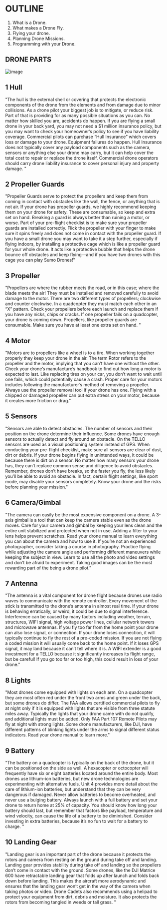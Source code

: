 # OUTLINE

1. What is a Drone.
2. What makes a Drone Fly.
3. Flying your drone.
4. Planning Drone Missions.
5. Programming with your Drone.



## DRONE PARTS

![image](https://github.com/ions29/cpp-reading-material/assets/127531384/d3eb3e8d-3262-4a77-85de-fffc2783eb53)

## 1	  Hull

"The hull is the external shell or covering that protects the electronic components of the drone from the elements and from damage due to minor collisions.
As a drone pilot your biggest job is to mitigate, or reduce risk. Part of that is providing for as many possible situations as you can. No matter how skilled you are, accidents do happen. If you are flying a small drone in your back yard, you may not need a $1 million insurance policy, but you may want to check your homeowner’s policy to see if you have liability coverage.
Commercial pilots can purchase “Hull Insurance” which covers loss or damage to your drone. Equipment failures do happen. Hull Insurance does not typically cover any payload components such as the camera, sensors or anything else your drone may carry, but it can help cover the total cost to repair or replace the drone itself.
Commercial drone operators should carry drone liability insurance to cover personal injury and property damage. "

## 2	  Propeller Guards	

"Propeller Guards serve to protect the propellers and keep them from coming in contact with obstacles like the wall, the fence, or anything that is not air. If your drone has propeller guards, we highly recommend keeping them on your drone for safety. These are consumable, so keep and extra set on hand. Breaking a guard is always better than ruining a motor, or worse.
Part of your pre-flight checklist is to make sure your propeller guards are installed correctly. Flick the propeller with your finger to make sure it spins freely and does not come in contact with the propeller guard. 
If you have a small drone you may want to take it a step further, especially if flying indoors, by installing a protective cage which is like a propeller guard for your whole drone. It acts like a protective bubble that helps the drone bounce off obstacles and keep flying—and if you have two drones with this cage you can play Sumo Drones!"

## 3	  Propeller	

"Propellers are where the rubber meets the road, or in this case; where the blade meets the air! They must be installed and removed carefully to avoid damage to the motor. There are two different types of propellers; clockwise and counter clockwise. In a quadcopter they must match each other in an “X” pattern. Check your propellers before each launch and replace them if you have any nicks, chips or cracks. If one propeller fails on a quadcopter, your drone is coming down.
Propellers, like propeller guards are consumable. Make sure you have at least one extra set on hand. "

## 4	  Motor	
"Motors are to propellers like a wheel is to a tire. When working together properly they keep your drone in the air. The term Rotor refers to the propeller and the motor, implying that you can’t have one without the other.
Check your drone’s manufacture’s handbook to find out how long a motor is expected to last. Like replacing tires on your car, you don’t want to wait until one fails, which could potentially cause a crash.
Proper care for your motors includes following the manufacturer’s method of removing a propeller. Always use the propeller removal tool if your drone has one. Flying with a chipped or damaged propeller can put extra stress on your motor, because it creates more friction or drag."

## 5	  Sensors	

"Sensors are able to detect obstacles. The number of sensors and their position on the drone determine their influence. Some drones have enough sensors to actually detect and fly around an obstacle. On the TELLO sensors are used as a visual positioning system instead of GPS.
When conducting your pre-flight checklist, make sure all sensors are clear of dust, dirt or debris. If your drone begins flying in unintended ways, it could be because there is dirt on a sensor.
No matter how many sensors your drone has, they can’t replace common sense and diligence to avoid obstacles. Remember, drones don’t have breaks, so the faster you fly, the less likely you’ll be able to avoid an obstacle. In fact, certain flight settings, like sport mode, may disable your sensors completely. Know your drone and the risks before planning your mission."

## 6	  Camera/Gimbal	

"The camera can easily be the most expensive component on a drone. A 3-axis gimbal is a tool that can keep the camera stable even as the drone moves.
Care for your camera and gimbal by keeping your lens clean and the entire unit stabilized and protected when not in use. Adding a filter to your lens helps prevent scratches.
Read your drone manual to learn everything you can about the camera and how to use it. If you’re not an experienced photographer, consider taking a course in photography. Practice flying while adjusting the camera angle and performing different maneuvers while keeping the subject in view. Learn to use all the photo and video settings and don’t be afraid to experiment. Taking good images can be the most rewarding part of the being a drone pilot."

## 7	  Antenna	

"The antenna is a vital component for drone flight because drones use radio waves to communicate with the remote controller. Every movement of the stick is transmitted to the drone’s antenna in almost real time. If your drone is behaving erratically, or weird, it could be due to signal interference. Interference can be caused by many factors including weather, terrain, structures, WIFI signal, high voltage power lines, cellular network towers and microwave antennas. 
If you fly too far from the home point your drone can also lose signal, or connection. If your drone loses connection, it will typically continue to fly the rest of a pre-coded mission. If you are not flying a coded mission it will usually come back to the home point. If it loses GPS signal, it may land because it can’t tell where it is.
A WIFI extender is a good investment for a TELLO because it significantly increases its flight range, but be careful! If you go too far or too high, this could result in loss of your drone."

## 8	  Lights

"Most drones come equipped with lights on each arm. On a quadcopter they are most often red under the front two arms and green under the back, but some drones do differ. The FAA allows certified commercial pilots to fly at night only if it is equipped with lights that are visible from three statute miles away. Typically the lights that your drone came with do not qualify, and additional lights must be added. Only FAA Part 107 Remote Pilots may fly at night with strong lights.
Some drone manufacturers, like DJI, have different patterns of blinking lights under the arms to signal different status indicators. Read your drone manual to learn more."

## 9	  Battery	

"The battery on a quadcopter is typically on the back of the drone, but it can be positioned on the side as well. A hexacopter or octocopter will frequently have six or eight batteries located around the entire body.
Most drones use lithium-ion batteries, but new drone technologies are experimenting with alternative fuels.
Unit 4 provides more detail about the care of lithium-ion batteries, but understand that they can be very dangerous if damaged. Never allow batteries to become overheated, and never use a bulging battery.
Always launch with a full battery and set your drone to return home at 25% of capacity. You should know how long your battery should last, but remember that factors like payload, temperature and wind velocity, can cause the life of a battery to be diminished. Consider investing in extra batteries, because it’s no fun to wait for a battery to charge. "

## 10	  Landing Gear	

"Landing gear is an important part of the drone because it protects the rotors and camera from resting on the ground during take off and landing. Landing gear provides stability during take off and landing so the propellers don’t come in contact with the ground.
Some drones, like the DJI Matrice 600 have retractable landing gear that folds up after launch and folds back down before landing. This makes the aircraft more aerodynamic and ensures that the landing gear won’t get in the way of the camera when taking photos or video.
Drone Cadets also recommends using a helipad to protect your equipment from dirt, debris and moisture. It also protects the rotors from becoming tangled in weeds or tall grass.
"
